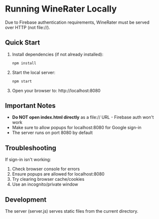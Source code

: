 # Running WineRater Locally

Due to Firebase authentication requirements, WineRater must be served over HTTP (not file://).

## Quick Start

1. Install dependencies (if not already installed):
   ```bash
   npm install
   ```

2. Start the local server:
   ```bash
   npm start
   ```

3. Open your browser to: http://localhost:8080

## Important Notes

- **Do NOT open index.html directly** as a file:// URL - Firebase auth won't work
- Make sure to allow popups for localhost:8080 for Google sign-in
- The server runs on port 8080 by default

## Troubleshooting

If sign-in isn't working:
1. Check browser console for errors
2. Ensure popups are allowed for localhost:8080
3. Try clearing browser cache/cookies
4. Use an incognito/private window

## Development

The server (server.js) serves static files from the current directory.